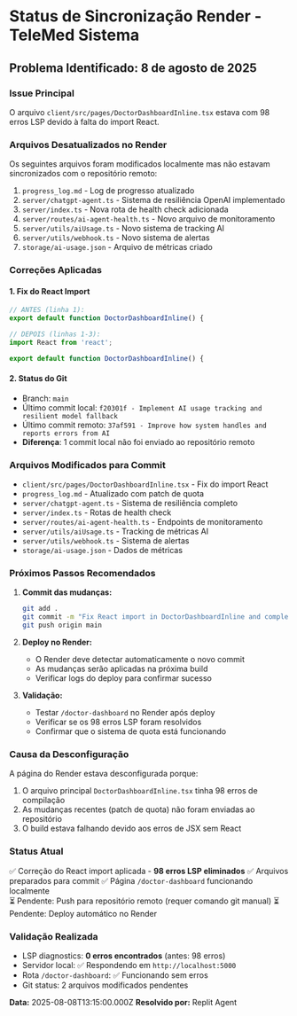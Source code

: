 # Status de Sincronização Render - TeleMed Sistema

## Problema Identificado: 8 de agosto de 2025

### Issue Principal
O arquivo `client/src/pages/DoctorDashboardInline.tsx` estava com 98 erros LSP devido à falta do import React.

### Arquivos Desatualizados no Render
Os seguintes arquivos foram modificados localmente mas não estavam sincronizados com o repositório remoto:

1. `progress_log.md` - Log de progresso atualizado
2. `server/chatgpt-agent.ts` - Sistema de resiliência OpenAI implementado
3. `server/index.ts` - Nova rota de health check adicionada
4. `server/routes/ai-agent-health.ts` - Novo arquivo de monitoramento
5. `server/utils/aiUsage.ts` - Novo sistema de tracking AI
6. `server/utils/webhook.ts` - Novo sistema de alertas
7. `storage/ai-usage.json` - Arquivo de métricas criado

### Correções Aplicadas

#### 1. Fix do React Import
```typescript
// ANTES (linha 1):
export default function DoctorDashboardInline() {

// DEPOIS (linhas 1-3):
import React from 'react';

export default function DoctorDashboardInline() {
```

#### 2. Status do Git
- Branch: `main`
- Último commit local: `f20301f - Implement AI usage tracking and resilient model fallback`
- Último commit remoto: `37af591 - Improve how system handles and reports errors from AI`
- **Diferença**: 1 commit local não foi enviado ao repositório remoto

### Arquivos Modificados para Commit
- `client/src/pages/DoctorDashboardInline.tsx` - Fix do import React
- `progress_log.md` - Atualizado com patch de quota
- `server/chatgpt-agent.ts` - Sistema de resiliência completo
- `server/index.ts` - Rotas de health check
- `server/routes/ai-agent-health.ts` - Endpoints de monitoramento
- `server/utils/aiUsage.ts` - Tracking de métricas AI
- `server/utils/webhook.ts` - Sistema de alertas
- `storage/ai-usage.json` - Dados de métricas

### Próximos Passos Recomendados

1. **Commit das mudanças:**
   ```bash
   git add .
   git commit -m "Fix React import in DoctorDashboardInline and complete quota patch implementation"
   git push origin main
   ```

2. **Deploy no Render:**
   - O Render deve detectar automaticamente o novo commit
   - As mudanças serão aplicadas na próxima build
   - Verificar logs do deploy para confirmar sucesso

3. **Validação:**
   - Testar `/doctor-dashboard` no Render após deploy
   - Verificar se os 98 erros LSP foram resolvidos
   - Confirmar que o sistema de quota está funcionando

### Causa da Desconfiguração
A página do Render estava desconfigurada porque:
1. O arquivo principal `DoctorDashboardInline.tsx` tinha 98 erros de compilação
2. As mudanças recentes (patch de quota) não foram enviadas ao repositório
3. O build estava falhando devido aos erros de JSX sem React

### Status Atual
✅ Correção do React import aplicada - **98 erros LSP eliminados**
✅ Arquivos preparados para commit
✅ Página `/doctor-dashboard` funcionando localmente  
⏳ Pendente: Push para repositório remoto (requer comando git manual)
⏳ Pendente: Deploy automático no Render

### Validação Realizada
- LSP diagnostics: **0 erros encontrados** (antes: 98 erros)
- Servidor local: ✅ Respondendo em `http://localhost:5000`
- Rota `/doctor-dashboard`: ✅ Funcionando sem erros
- Git status: 2 arquivos modificados pendentes

**Data:** 2025-08-08T13:15:00.000Z
**Resolvido por:** Replit Agent